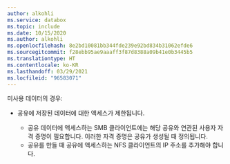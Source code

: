 ```yaml
---
author: alkohli
ms.service: databox
ms.topic: include
ms.date: 10/15/2020
ms.author: alkohli
ms.openlocfilehash: 8e2bd10081bb344fde239e92bd834b31062efde6
ms.sourcegitcommit: f28ebb95ae9aaaff3f87d8388a09b41e0b3445b5
ms.translationtype: HT
ms.contentlocale: ko-KR
ms.lasthandoff: 03/29/2021
ms.locfileid: "96583071"
---
```

미사용 데이터의 경우:

- 공유에 저장된 데이터에 대한 액세스가 제한됩니다.

    - 공유 데이터에 액세스하는 SMB 클라이언트에는 해당 공유와 연관된 사용자 자격 증명이 필요합니다. 이러한 자격 증명은 공유가 생성될 때 정의됩니다.
    - 공유를 만들 때 공유에 액세스하는 NFS 클라이언트의 IP 주소를 추가해야 합니다.
